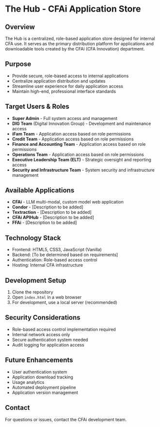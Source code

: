 # The Hub - CFAi Application Store

## Overview
The Hub is a centralized, role-based application store designed for internal CFA use. It serves as the primary distribution platform for applications and downloadable tools created by the CFAi (CFA Innovation) department.

## Purpose
- Provide secure, role-based access to internal applications
- Centralize application distribution and updates
- Streamline user experience for daily application access
- Maintain high-end, professional interface standards

## Target Users & Roles
- **Super Admin** - Full system access and management
- **DIG Team** (Digital Innovation Group) - Development and maintenance access
- **iFam Team** - Application access based on role permissions
- **Credit Team** - Application access based on role permissions
- **Finance and Accounting Team** - Application access based on role permissions
- **Operations Team** - Application access based on role permissions
- **Executive Leadership Team (ELT)** - Strategic oversight and reporting access
- **Security and Infrastructure Team** - System security and infrastructure management

## Available Applications
- **CFAi** - LLM multi-modal, custom model web application
- **Condor** - [Description to be added]
- **Textraction** - [Description to be added]
- **CFAi APIHub** - [Description to be added]
- **FFAi** - [Description to be added]

## Technology Stack
- Frontend: HTML5, CSS3, JavaScript (Vanilla)
- Backend: [To be determined based on requirements]
- Authentication: Role-based access control
- Hosting: Internal CFA infrastructure

## Development Setup
1. Clone the repository
2. Open `index.html` in a web browser
3. For development, use a local server (recommended)

## Security Considerations
- Role-based access control implementation required
- Internal network access only
- Secure authentication system needed
- Audit logging for application access

## Future Enhancements
- User authentication system
- Application download tracking
- Usage analytics
- Automated deployment pipeline
- Application version management

## Contact
For questions or issues, contact the CFAi development team. 